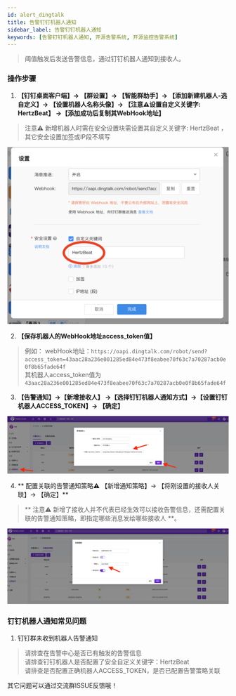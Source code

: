 ```yaml
---
id: alert_dingtalk  
title: 告警钉钉机器人通知      
sidebar_label: 告警钉钉机器人通知      
keywords: [告警钉钉机器人通知, 开源告警系统, 开源监控告警系统]
---
```


> 阈值触发后发送告警信息，通过钉钉机器人通知到接收人。      

### 操作步骤   

1. **【钉钉桌面客户端】-> 【群设置】-> 【智能群助手】-> 【添加新建机器人-选自定义】-> 【设置机器人名称头像】-> 【注意⚠️设置自定义关键字: HertzBeat】 ->【添加成功后复制其WebHook地址】**

> 注意⚠️ 新增机器人时需在安全设置块需设置其自定义关键字: HertzBeat ，其它安全设置加签或IP段不填写    

![email](/img/docs/help/alert-notice-8.png)     

2. **【保存机器人的WebHook地址access_token值】**

> 例如： webHook地址：`https://oapi.dingtalk.com/robot/send?access_token=43aac28a236e001285ed84e473f8eabee70f63c7a70287acb0e0f8b65fade64f`          
> 其机器人access_token值为 `43aac28a236e001285ed84e473f8eabee70f63c7a70287acb0e0f8b65fade64f`

3. **【告警通知】->【新增接收人】 ->【选择钉钉机器人通知方式】->【设置钉钉机器人ACCESS_TOKEN】-> 【确定】**

![email](/img/docs/help/alert-notice-9.png)

4. ** 配置关联的告警通知策略⚠️ 【新增通知策略】-> 【将刚设置的接收人关联】-> 【确定】**  

> ** 注意⚠️ 新增了接收人并不代表已经生效可以接收告警信息，还需配置关联的告警通知策略，即指定哪些消息发给哪些接收人 **。   

![email](/img/docs/help/alert-notice-4.png)    


### 钉钉机器人通知常见问题   

1. 钉钉群未收到机器人告警通知  
> 请排查在告警中心是否已有触发的告警信息  
> 请排查钉钉机器人是否配置了安全自定义关键字：HertzBeat  
> 请排查是否配置正确机器人ACCESS_TOKEN，是否已配置告警策略关联

其它问题可以通过交流群ISSUE反馈哦！  
